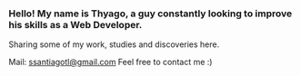 ### Hello! My name is Thyago, a guy constantly looking to improve his skills as a Web Developer. 
Sharing some of my work, studies and discoveries here.

Mail: ssantiagotl@gmail.com
Feel free to contact me :)
